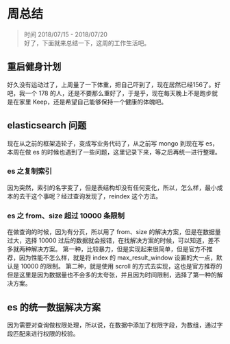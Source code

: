 # 周总结
> 时间 2018/07/15 - 2018/07/20  
> 好了，下面就来总结一下，这周的工作生活吧。
## 重启健身计划
好久没有运动过了，上周量了一下体重，把自己吓到了，现在居然已经156了。好吧，我一个 178 的人，还是不要那么重好了，于是乎，现在每天晚上不是跑步就是在家里 Keep，还是希望自己能够保持一个健康的体魄吧。
## elasticsearch 问题
现在从之前的框架造轮子，变成写业务代码了，从之前写 mongo 到现在写 es，本周在做 es 的时候也遇到了一些问题，这里记录下来，等之后再统一进行整理。
### es 之复制索引
因为突然，索引的名字变了，但是表结构却没有任何变化，所以，怎么样，最小成本的去干这个事呢？经过查询发现了，reindex 这个方法。
### es 之 from、size 超过 10000 条限制
在做查询的时候，因为有分页，所以用了 from、size 的解决方案，但是在数据量过大，选择 10000 过后的数据就会报错，在找解决方案的时候，可以知道，差不多就两种解决方案。
第一种，比较暴力，但是实现起来很简单，但是官方不推荐，因为性能不怎么样，就是将 index 的 max_result_window 设置的大一点，默认是 10000 的限制。
第二种，就是使用 scroll 的方式去实现，这也是官方推荐的
但是这里是因为数据量也不会多的太夸张，并且因为时间限制，选择了第一种的解决方案。
## es 的统一数据解决方案
因为需要对查询做权限处理，所以说，在数据中添加了权限字段，为数组，通过字段匹配来进行权限的校验。